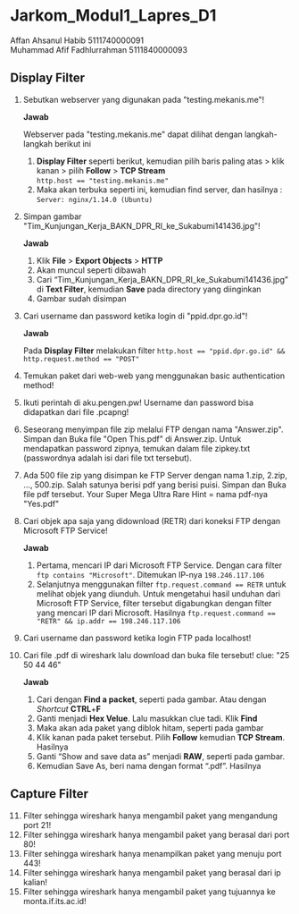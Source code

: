 # Jarkom_Modul1_Lapres_D1

Affan Ahsanul Habib 5111740000091  
Muhammad Afif Fadhlurrahman 5111840000093

## Display Filter

1. Sebutkan webserver yang digunakan pada "testing.mekanis.me"!

	**Jawab**

	Webserver pada "testing.mekanis.me" dapat dilihat dengan langkah-langkah berikut ini  
	1. **Display Filter** seperti berikut, kemudian pilih baris paling atas > klik kanan > pilih **Follow** > **TCP Stream**  
		`http.host == "testing.mekanis.me"`  
	2. Maka akan terbuka seperti ini, kemudian find server, dan hasilnya : `Server: nginx/1.14.0 (Ubuntu)`

2. Simpan gambar "Tim_Kunjungan_Kerja_BAKN_DPR_RI_ke_Sukabumi141436.jpg"!

	**Jawab**

	1. Klik **File** > **Export Objects** > **HTTP**  
	2. Akan muncul seperti dibawah  
	3. Cari “Tim_Kunjungan_Kerja_BAKN_DPR_RI_ke_Sukabumi141436.jpg” di **Text Filter**, kemudian **Save** pada directory yang diinginkan  
	4. Gambar sudah disimpan

3. Cari username dan password ketika login di "ppid.dpr.go.id"!

	**Jawab**

	Pada **Display Filter** melakukan filter `http.host == "ppid.dpr.go.id" && http.request.method == "POST"`

4. Temukan paket dari web-web yang menggunakan basic authentication method!
5. Ikuti perintah di aku.pengen.pw! Username dan password bisa didapatkan dari file .pcapng!
6. Seseorang menyimpan file zip melalui FTP dengan nama "Answer.zip". Simpan dan Buka file "Open This.pdf" di Answer.zip. Untuk mendapatkan password zipnya, temukan dalam file zipkey.txt (passwordnya adalah isi dari file txt tersebut).
7. Ada 500 file zip yang disimpan ke FTP Server dengan nama 1.zip, 2.zip, ..., 500.zip. Salah satunya berisi pdf yang berisi puisi. Simpan dan Buka file pdf tersebut.
Your Super Mega Ultra Rare Hint = nama pdf-nya "Yes.pdf"
8. Cari objek apa saja yang didownload (RETR) dari koneksi FTP dengan Microsoft FTP Service!

	**Jawab**

	1. Pertama, mencari IP dari Microsoft FTP Service. Dengan cara filter `ftp contains "Microsoft"`. Ditemukan IP-nya `198.246.117.106`  
	2. Selanjutnya menggunakan filter `ftp.request.command == RETR` untuk melihat objek yang diunduh. Untuk mengetahui hasil unduhan dari Microsoft FTP Service, filter tersebut digabungkan dengan filter yang mencari IP dari Microsoft. Hasilnya `ftp.request.command == "RETR" && ip.addr == 198.246.117.106`

9. Cari username dan password ketika login FTP pada localhost!
10. Cari file .pdf di wireshark lalu download dan buka file tersebut!
clue: "25 50 44 46"

	**Jawab**

	1. Cari dengan **Find a packet**, seperti pada gambar. Atau dengan *Shortcut* **CTRL**+**F**  
	2. Ganti menjadi **Hex Velue**. Lalu masukkan clue tadi. Klik **Find**  
	3. Maka akan ada paket yang diblok hitam, seperti pada gambar  
	4. Klik kanan pada paket tersebut. Pilih **Follow** kemudian **TCP Stream**. Hasilnya  
	5. Ganti “Show and save data as” menjadi **RAW**, seperti pada gambar.  
	6. Kemudian Save As, beri nama dengan format “.pdf”. Hasilnya  

## Capture Filter
11. Filter sehingga wireshark hanya mengambil paket yang mengandung port 21!
12. Filter sehingga wireshark hanya mengambil paket yang berasal dari port 80!
13. Filter sehingga wireshark hanya menampilkan paket yang menuju port 443!
14. Filter sehingga wireshark hanya mengambil paket yang berasal dari ip kalian!
15. Filter sehingga wireshark hanya mengambil paket yang tujuannya ke monta.if.its.ac.id!